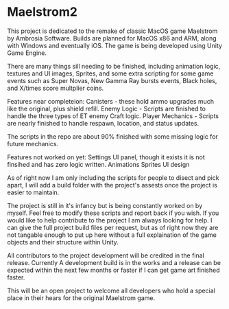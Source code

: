 # Maelstrom2

This project is dedicated to the remake of classic MacOS game Maelstrom by Ambrosia Software. 
Builds are planned for MacOS x86 and ARM, along with Windows and eventually iOS. The game is being developed using Unity Game Engine.

There are many things sill needing to be finished, including animation logic, textures and UI images, Sprites, and some extra scripting for some game events
such as Super Novas, New Gamma Ray bursts events, Black holes, and X/times score multplier coins.


Features near completeion:
Canisters - these hold ammo upgrades much like the original, plus shield refill.
Enemy Logic - Scripts are finished to handle the three types of ET enemy Craft logic.
Player Mechanics - Scripts are nearly finished to handle respawn, location, and status updates.

The scripts in the repo are about 90% finished with some missing logic for future mechanics.

Features not worked on yet:
Settings UI panel, though it exists it is not finsihed and has zero logic written.
Animations
Sprites
UI design

As of right now I am only including the scripts for people to disect and pick apart, I will add a build folder with the project's assests
once the project is easier to maintain.

The project is still in it's infancy but is being constantly worked on by myself. Feel free to modify these scripts and report back if you wish.
If you would like to help contribute to the project I am always looking for help. I can give the full project build files per request, but as of right now they are not 
tangable enough to put up here without a full explaination of the game objects and their structure within Unity.

All contributors to the project development will be credited in the final release. Currently A development build is in the works and a release can be expected within
the next few months or faster if I can get game art finished faster.

This will be an open project to welcome all developers who hold a special place in their hears for the original Maelstrom game.
